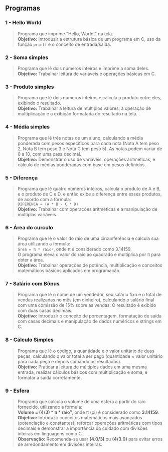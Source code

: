    ## Programas

### 1 - Hello World
> Programa que imprime "Hello, World!" na tela.  
> **Objetivo:** Introduzir a estrutura básica de um programa em C, uso da função `printf` e o conceito de entrada/saída.

### 2 - Soma simples
> Programa que lê dois números inteiros e imprime a soma deles.  
> **Objetivo:** Trabalhar leitura de variáveis e operações básicas em C.

### 3 - Produto simples
> Programa que lê dois números inteiros e calcula o produto entre eles, exibindo o resultado.  
> **Objetivo:** Trabalhar a leitura de múltiplos valores, a operação de multiplicação e a exibição formatada do resultado na tela.

### 4 - Média simples
> Programa que lê três notas de um aluno, calculando a média ponderada com pesos específicos para cada nota (Nota A tem peso 2, Nota B tem peso 3 e Nota C tem peso 5). As notas podem variar de 0 a 10, com uma casa decimal.  
> **Objetivo:** Demonstrar o uso de variáveis, operações aritméticas, e cálculo de médias ponderadas com base em pesos definidos.

### 5 - Diferença
> Programa que lê quatro números inteiros, calcula o produto de A e B, e o produto de C e D, e então exibe a diferença entre esses produtos, de acordo com a fórmula:  
> `DIFERENCA = (A * B - C * D)`  
> **Objetivo:** Trabalhar com operações aritméticas e a manipulação de múltiplas variáveis.

### 6 - Área do curculo
> Programa que lê o valor do raio de uma circunferência e calcula sua área utilizando a fórmula:  
> `área = π * raio²`, onde π é considerado como 3.14159.  
> O programa eleva o valor do raio ao quadrado e multiplica por π para obter a área.  
> **Objetivo:** Trabalhar operações de potência, multiplicação e conceitos matemáticos básicos aplicados em programação.

### 7 - Salário com Bônus  
> Programa que lê o nome de um vendedor, seu salário fixo e o total de vendas realizadas no mês (em dinheiro), calculando o salário final com uma comissão de 15% sobre as vendas. O resultado é exibido com duas casas decimais.  
> **Objetivo:** Introduzir o conceito de porcentagem, formatação de saída com casas decimais e manipulação de dados numéricos e strings em C.

### 8 - Cálculo Simples  
> Programa que lê o código, a quantidade e o valor unitário de duas peças, calculando o valor total a ser pago (quantidade × valor unitário para cada peça e depois somando os resultados).  
> **Objetivo:** Praticar a leitura de múltiplos dados em uma mesma entrada, realizar cálculos básicos com multiplicação e soma, e formatar a saída corretamente.

### 9 - Esfera  
> Programa que calcula o volume de uma esfera a partir do raio fornecido, utilizando a fórmula:  
> **Volume = (4/3) * π * raio³**, onde π (pi) é considerado como **3.14159**.  
> **Objetivo:** Introduzir conceitos matemáticos mais avançados (potenciação e constantes), reforçar operações aritméticas com tipos decimais e demonstrar a importância do cuidado com divisões inteiras em linguagens como C.  
> **Observação:** Recomenda-se usar **(4.0/3)** ou **(4/3.0)** para evitar erros de arredondamento em divisões inteiras.
